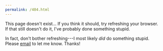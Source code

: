 ```yaml
---
permalink: /404.html
---
```


This page doesn't exist... If you think it should, try refreshing your browser. If that still doesn't do it, I've probably done something stupid.

In fact, don't bother refreshing---I most likely *did* do something stupid. Please [email](mailto:cyeung2@swarthmore.edu) to let me know. Thanks!
